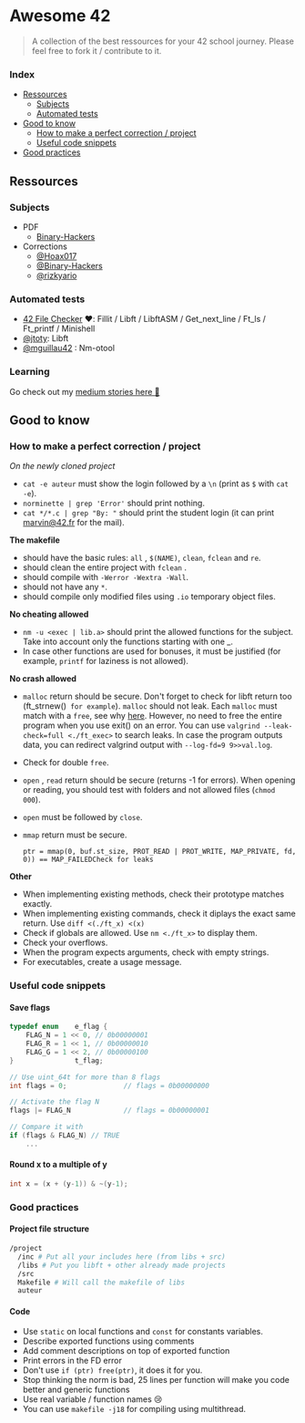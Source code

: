 # Awesome 42

> A collection of the best ressources for your 42 school journey. Please feel free to fork it / contribute to it.

### Index

- [Ressources](#ressources)
  - [Subjects](#subjects)
  - [Automated tests](#automated-tests)
- [Good to know](#good-to-know)
  - [How to make a perfect correction / project](#how-to-make-a-perfect-correction-/-project)
  - [Useful code snippets](#useful-code-snippets)
- [Good practices](#good-practices)

## Ressources

### Subjects

- PDF
  - [Binary-Hackers](https://github.com/Binary-Hackers/42_Subjects)
- Corrections
  - [@Hoax017](https://github.com/Hoax017/PDF-Correction-42)
  - [@Binary-Hackers](https://github.com/Binary-Hackers/42_Corrections)
  - [@rizkyario](https://github.com/rizkyario/42-corrections)

### Automated tests

- [42 File Checker](https://github.com/jgigault/42FileChecker) ❤️: Fillit / Libft / LibftASM / Get_next_line / Ft_ls / Ft_printf / Minishell
- [@jtoty](https://github.com/jtoty/Libftest): Libft
- [@mguillau42](https://github.com/mguillau42/unit_test_nm_otool) : Nm-otool

### Learning

Go check out my [medium stories here 🥰](https://medium.com/a-42-journey)

## Good to know

### How to make a perfect correction / project

*On the newly cloned project*
- `cat -e auteur` must show the login followed by a `\n` (print as `$` with `cat -e`).
- `norminette | grep 'Error'` should print nothing. 
- `cat */*.c | grep "By: "` should print the student login (it can print <marvin@42.fr> for the mail).

**The makefile**

- should have the basic rules: `all` , `$(NAME)`, `clean`, `fclean` and `re`.
- should clean the entire project with `fclean` .
- should compile with `-Werror -Wextra -Wall`.
- should not have any `*`.
- should compile only modified files using `.io` temporary object files.

**No cheating allowed**

- `nm -u <exec | lib.a>` should print the allowed functions for the subject. Take into account only the functions  starting with one _.
- In case other functions are used for bonuses, it must be justified (for example, `printf` for laziness is not allowed).

**No crash allowed**

-  `malloc` return should be secure. Don't forget to check for libft return too (ft_strnew()` for example`).
  `malloc` should not leak. Each `malloc` must match with a `free`, see why [here](https://stackoverflow.com/questions/32966125/is-it-really-important-to-free-allocated-memory-if-the-programs-just-about-to-e). However, no need to free the entire program when you use exit() on an error. You can use `valgrind --leak-check=full <./ft_exec>` to search leaks. In case the program outputs data, you can redirect valgrind output with  `--log-fd=9 9>>val.log`.
- Check for double `free`.
- `open` , `read` return should be secure (returns -1 for errors). When opening or reading, you should test with folders and not allowed files (`chmod 000`).
- `open` must be followed by `close`.
- `mmap` return must be secure.

  ```
  ptr = mmap(0, buf.st_size, PROT_READ | PROT_WRITE, MAP_PRIVATE, fd, 0)) == MAP_FAILEDCheck for leaks
  ```

**Other**

- When implementing existing methods, check their prototype matches exactly.
- When implementing existing commands, check it diplays the exact same return. Use `diff <(./ft_x) <(x)`
- Check if globals are allowed. Use `nm <./ft_x>` to display them.
- Check your overflows.
- When the program expects arguments, check with empty strings.
- For executables, create a usage message.

### Useful code snippets

#### Save flags

```c
typedef enum	e_flag {
	FLAG_N = 1 << 0, // 0b00000001
	FLAG_R = 1 << 1, // 0b00000010
	FLAG_G = 1 << 2, // 0b00000100
}				t_flag;

// Use uint_64t for more than 8 flags
int flags = 0;              // flags = 0b00000000

// Activate the flag N
flags |= FLAG_N             // flags = 0b00000001

// Compare it with
if (flags & FLAG_N) // TRUE
    ...
```

#### Round x to a multiple of y

```c
int x = (x + (y-1)) & ~(y-1);
```

### Good practices

#### Project file structure

```bash
/project
  /inc # Put all your includes here (from libs + src)
  /libs # Put you libft + other already made projects
  /src
  Makefile # Will call the makefile of libs
  auteur
```

#### Code

- Use `static` on local functions and `const` for constants variables.
- Describe exported functions using comments
- Add comment descriptions on top of exported function
- Print errors  in the FD error
- Don't use `if (ptr) free(ptr)`, it does it for you.
- Stop thinking the norm is bad, 25 lines per function will make you code better and generic functions
- Use real variable / function names 😢
- You can use `makefile -j18` for compiling using multithread.
